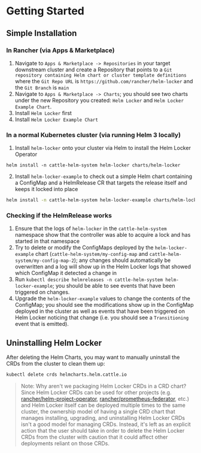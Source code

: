 # Getting Started

## Simple Installation

### In Rancher (via Apps & Marketplace)

1. Navigate to `Apps & Marketplace -> Repositories` in your target downstream cluster and create a Repository that points to a `Git repository containing Helm chart or cluster template definitions` where the `Git Repo URL` is `https://github.com/rancher/helm-locker` and the `Git Branch` is `main`
2. Navigate to `Apps & Marketplace -> Charts`; you should see two charts under the new Repository you created: `Helm Locker` and `Helm Locker Example Chart`. 
3. Install `Helm Locker` first
4. Install `Helm Locker Example Chart`

### In a normal Kubernetes cluster (via running Helm 3 locally)

1. Install `helm-locker` onto your cluster via Helm to install the Helm Locker Operator

```
helm install -n cattle-helm-system helm-locker charts/helm-locker
```

2. Install `helm-locker-example` to check out a simple Helm chart containing a ConfigMap and a HelmRelease CR that targets the release itself and keeps it locked into place

```bash
helm install -n cattle-helm-system helm-locker-example charts/helm-locker-example
```

### Checking if the HelmRelease works

1. Ensure that the logs of `helm-locker` in the `cattle-helm-system` namespace show that the controller was able to acquire a lock and has started in that namespace
2. Try to delete or modify the ConfigMaps deployed by the `helm-locker-example` chart (`cattle-helm-system/my-config-map` and `cattle-helm-system/my-config-map-2`); any changes should automatically be overwritten and a log will show up in the Helm Locker logs that showed which ConfigMap it detected a change in
3. Run `kubectl describe helmreleases -n cattle-helm-system helm-locker-example`; you should be able to see events that have been triggered on changes.
4. Upgrade the `helm-locker-example` values to change the contents of the ConfigMap; you should see the modifications show up in the ConfigMap deployed in the cluster as well as events that have been triggered on Helm Locker noticing that change (i.e. you should see a `Transitioning` event that is emitted).

## Uninstalling Helm Locker

After deleting the Helm Charts, you may want to manually uninstall the CRDs from the cluster to clean them up:

```bash
kubectl delete crds helmcharts.helm.cattle.io
```

> Note: Why aren't we packaging Helm Locker CRDs in a CRD chart? Since Helm Locker CRDs can be used for other projects (e.g. [rancher/helm-project-operator](https://github.com/rancher/helm-project-operator), [rancher/prometheus-federator](https://github.com/rancher/prometheus-federator), etc.) and Helm Locker itself can be deployed multiple times to the same cluster, the ownership model of having a single CRD chart that manages installing, upgrading, and uninstalling Helm Locker CRDs isn't a good model for managing CRDs. Instead, it's left as an explicit action that the user should take in order to delete the Helm Locker CRDs from the cluster with caution that it could affect other deployments reliant on those CRDs.